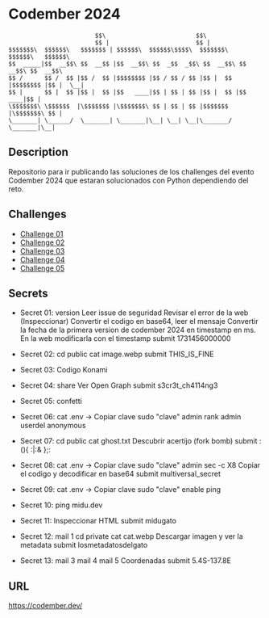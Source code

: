 # Codember 2024

                            $$\                         $$\                           
                            $$ |                        $$ |                          
    $$$$$$$\  $$$$$$\   $$$$$$$ | $$$$$$\  $$$$$$\$$$$\  $$$$$$$\   $$$$$$\   $$$$$$\  
    $$  _____|$$  __$$\ $$  __$$ |$$  __$$\ $$  _$$  _$$\ $$  __$$\ $$  __$$\ $$  __$$\ 
    $$ /      $$ /  $$ |$$ /  $$ |$$$$$$$$ |$$ / $$ / $$ |$$ |  $$ |$$$$$$$$ |$$ |  \__|
    $$ |      $$ |  $$ |$$ |  $$ |$$   ____|$$ | $$ | $$ |$$ |  $$ |$$   ____|$$ |      
    \$$$$$$$\ \$$$$$$  |\$$$$$$$ |\$$$$$$$\ $$ | $$ | $$ |$$$$$$$  |\$$$$$$$\ $$ |      
    \_______| \______/  \_______| \_______|\__| \__| \__|\_______/  \_______|\__|

## Description

Repositorio para ir publicando las soluciones de los challenges del evento Codember 2024 que estaran solucionados con Python dependiendo del reto.

## Challenges

- [Challenge 01](https://github.com/SantiMenendez19/codember2024/tree/main/challenge01)
- [Challenge 02](https://github.com/SantiMenendez19/codember2024/tree/main/challenge02)
- [Challenge 03](https://github.com/SantiMenendez19/codember2024/tree/main/challenge03)
- [Challenge 04](https://github.com/SantiMenendez19/codember2024/tree/main/challenge04)
- [Challenge 05](https://github.com/SantiMenendez19/codember2024/tree/main/challenge05)

## Secrets

- Secret 01:
                version
                Leer issue de seguridad
                Revisar el error de la web (Inspeccionar)
                Convertir el codigo en base64, leer el mensaje
                Convertir la fecha de la primera version de codember 2024 en timestamp en ms.
                En la web modificarla con el timestamp
                submit 1731456000000

- Secret 02:
                cd public
                cat image.webp
                submit THIS_IS_FINE

- Secret 03:
                Codigo Konami

- Secret 04:
                share
                Ver Open Graph
                submit s3cr3t_ch4114ng3

- Secret 05:
                confetti

- Secret 06:
                cat .env -> Copiar clave
                sudo "clave"
                admin rank
                admin userdel anonymous

- Secret 07:
                cd public
                cat ghost.txt
                Descubrir acertijo (fork bomb)
                submit :(){ :|:& };:

- Secret 08:
                cat .env -> Copiar clave
                sudo "clave"
                admin sec -c X8
                Copiar el codigo y decodificar en base64
                submit multiversal_secret

- Secret 09:
                cat .env -> Copiar clave
                sudo "clave"
                enable ping

- Secret 10:
                ping midu.dev

- Secret 11:
                Inspeccionar HTML
                submit midugato

- Secret 12:
                mail 1
                cd private
                cat cat.webp
                Descargar imagen y ver la metadata
                submit losmetadatosdelgato

- Secret 13:
                mail 3
                mail 4
                mail 5
                Coordenadas
                submit 5.4S-137.8E

## URL

<https://codember.dev/>
